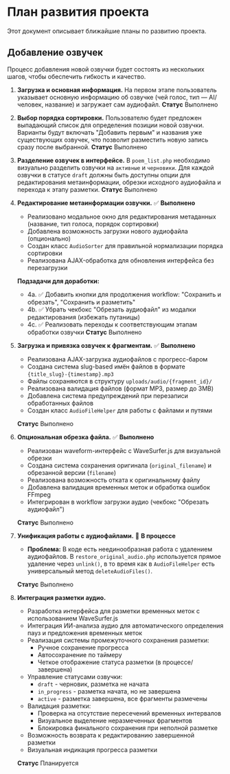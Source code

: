 
# План развития проекта

Этот документ описывает ближайшие планы по развитию проекта.

## Добавление озвучек

Процесс добавления новой озвучки будет состоять из нескольких шагов, чтобы обеспечить гибкость и качество.

1.  **Загрузка и основная информация.** На первом этапе пользователь указывает основную информацию об озвучке (чей голос, тип — AI/человек, название) и загружает сам аудиофайл.
**Статус** Выполнено

2.  **Выбор порядка сортировки.** Пользователю будет предложен выпадающий список для определения позиции новой озвучки. Варианты будут включать "Добавить первым" и названия уже существующих озвучек, что позволит разместить новую запись сразу после выбранной.
**Статус** Выполнено

3.  **Разделение озвучек в интерфейсе.** В `poem_list.php` необходимо визуально разделить озвучки на `активные` и `черновики`. Для каждой озвучки в статусе `draft` должны быть доступны опции для редактирования метаинформации, обрезки исходного аудиофайла и перехода к этапу разметки.
**Статус** Выполнено

4.  **Редактирование метаинформации озвучки.** ✅ **Выполнено**
    - Реализовано модальное окно для редактирования метаданных (название, тип голоса, порядок сортировки)
    - Добавлена возможность загрузки нового аудиофайла (опционально)
    - Создан класс `AudioSorter` для правильной нормализации порядка сортировки
    - Реализована AJAX-обработка для обновления интерфейса без перезагрузки
    
    **Подзадачи для доработки:**
    - 4a. ✅ Добавить кнопки для продолжения workflow: "Сохранить и обрезать", "Сохранить и разметить"
    - 4b. ✅ Убрать чекбокс "Обрезать аудиофайл" из модалки редактирования (избежать путаницы)
    - 4c. ✅ Реализовать переходы к соответствующим этапам обработки озвучки
**Статус** Выполнено

5.  **Загрузка и привязка озвучек к фрагментам.** ✅ **Выполнено**
    - Реализована AJAX-загрузка аудиофайлов с прогресс-баром
    - Создана система slug-based имён файлов в формате `{title_slug}-{timestamp}.mp3`
    - Файлы сохраняются в структуру `uploads/audio/{fragment_id}/`
    - Реализована валидация файлов (формат MP3, размер до 3MB)
    - Добавлена система предупреждений при перезаписи обработанных файлов
    - Создан класс `AudioFileHelper` для работы с файлами и путями
    
    **Статус** Выполнено

6.  **Опциональная обрезка файла.** ✅ **Выполнено**
    - Реализован waveform-интерфейс с WaveSurfer.js для визуальной обрезки
    - Создана система сохранения оригинала (`original_filename`) и обрезанной версии (`filename`)
    - Реализована возможность отката к оригинальному файлу
    - Добавлена валидация временных меток и обработка ошибок FFmpeg
    - Интегрирован в workflow загрузки аудио (чекбокс "Обрезать аудиофайл")
    
    **Статус** Выполнено

7.  **Унификация работы с аудиофайлами.** 🔄 **В процессе**
    - **Проблема:** В коде есть неединообразная работа с удалением аудиофайлов. В `restore_original_audio.php` используется прямое удаление через `unlink()`, в то время как в `AudioFileHelper` есть универсальный метод `deleteAudioFiles()`.
    
    **Статус** Выполнено

8.  **Интеграция разметки аудио.**
    - Разработка интерфейса для разметки временных меток с использованием WaveSurfer.js
    - Интеграция ИИ-анализа аудио для автоматического определения пауз и предложения временных меток
    - Реализация системы промежуточного сохранения разметки:
      - Ручное сохранение прогресса
      - Автосохранение по таймеру
      - Четкое отображение статуса разметки (в процессе/завершена)
    - Управление статусами озвучки:
      - `draft` - черновик, разметка не начата
      - `in_progress` - разметка начата, но не завершена
      - `active` - разметка завершена, все фрагменты размечены
    - Валидация разметки:
      - Проверка на отсутствие пересечений временных интервалов
      - Визуальное выделение неразмеченных фрагментов
      - Блокировка финального сохранения при неполной разметке
    - Возможность возврата к редактированию завершенной разметки
    - Визуальная индикация прогресса разметки

    **Статус** Планируется